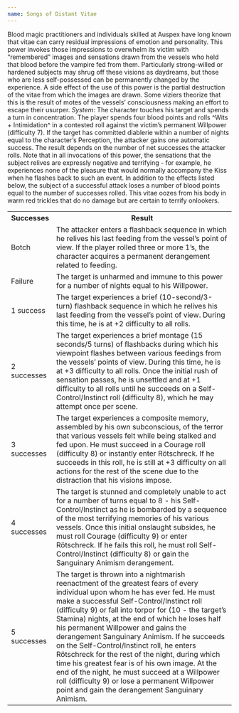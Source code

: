 ```yaml
---
name: Songs of Distant Vitae
---
```


Blood magic practitioners and individuals skilled at Auspex have long known that vitae can carry residual impressions of emotion and personality. This power invokes those impressions to overwhelm its victim with “remembered” images and sensations drawn from the vessels who held that blood before the vampire fed from them. Particularly strong-willed or hardened subjects may shrug off these visions as daydreams, but those who are less self-possessed can be permanently changed by the experience. A side effect of the use of this power is the partial destruction of the vitae from which the images are drawn. Some viziers theorize that this is the result of motes of the vessels’ consciousness making an effort to escape their usurper.
_System_: The character touches his target and spends a turn in concentration. The player spends four blood points and rolls ^Wits + Intimidation^ in a contested roll against the victim’s permanent Willpower (difficulty 7). If the target has committed diablerie within a number of nights equal to the character’s Perception, the attacker gains one automatic success. The result depends on the number of net successes the attacker rolls. Note that in all invocations of this power, the sensations that the subject relives are expressly negative and terrifying - for example, he experiences none of the pleasure that would normally accompany the Kiss when he flashes back to such an event. In addition to the effects listed below, the subject of a successful attack loses a number of blood points equal to the number of successes rolled. This vitae oozes from his body in warm red trickles that do no damage but are certain to terrify onlookers.
<table><tr><th>Successes</th><th>Result</th></tr><tr><td>Botch</td><td>The attacker enters a flashback sequence in which he relives his last feeding from the vessel’s point of view. If the player rolled three or more 1’s, the character acquires a permanent derangement related to feeding.</td></tr><tr><td>Failure</td><td>The target is unharmed and immune to this power for a number of nights equal to his Willpower.</td></tr><tr><td>1 success</td><td>The target experiences a brief (10-second/3-turn) flashback sequence in which he relives his last feeding from the vessel’s point of view. During this time, he is at +2 difficulty to all rolls.</td></tr><tr><td>2 successes</td><td>The target experiences a brief montage (15 seconds/5 turns) of flashbacks during which his viewpoint flashes between various feedings from the vessels’ points of view. During this time, he is at +3 difficulty to all rolls. Once the initial rush of sensation passes, he is unsettled and at +1 difficulty to all rolls until he succeeds on a Self-Control/Instinct roll (difficulty 8), which he may attempt once per scene.</td></tr><tr><td>3 successes</td><td>The target experiences a composite memory, assembled by his own subconscious, of the terror that various vessels felt while being stalked and fed upon. He must succeed in a Courage roll (difficulty 8) or instantly enter Rötschreck. If he succeeds in this roll, he is still at +3 difficulty on all actions for the rest of the scene due to the distraction that his visions impose.</td></tr><tr><td>4 successes</td><td>The target is stunned and completely unable to act for a number of turns equal to 8 - his Self-Control/Instinct as he is bombarded by a sequence of the most terrifying memories of his various vessels. Once this initial onslaught subsides, he must roll Courage (difficulty 9) or enter Rötschreck. If he fails this roll, he must roll Self-Control/Instinct (difficulty 8) or gain the Sanguinary Animism derangement.</td></tr><tr><td>5 successes</td><td>The target is thrown into a nightmarish reenactment of the greatest fears of every individual upon whom he has ever fed. He must make a successful Self-Control/Instinct roll (difficulty 9) or fall into torpor for (10 - the target’s Stamina) nights, at the end of which he loses half his permanent Willpower and gains the derangement Sanguinary Animism. If he succeeds on the Self-Control/Instinct roll, he enters Rötschreck for the rest of the night, during which time his greatest fear is of his own image. At the end of the night, he must succeed at a Willpower roll (difficulty 9) or lose a permanent Willpower point and gain the derangement Sanguinary Animism.</td></tr></table>